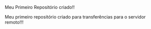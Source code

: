Meu Primeiro Repositório criado!!

Meu primeiro repositório criado para transferências para o servidor remoto!!!
